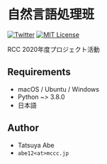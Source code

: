 # 自然言語処理班

[![Twitter](https://img.shields.io/badge/Twitter-%40rits_rcc-blue?style=flat-square&logo=twitter)](https://twitter.com/rits_rcc)
[![MIT License](http://img.shields.io/badge/license-MIT-blue.svg?style=flat)](LICENSE)

RCC 2020年度プロジェクト活動


## Requirements
* macOS / Ubuntu / Windows
* Python ~> 3.8.0
* 日本語


## Author
- Tatsuya Abe
- `abe12<at>mccc.jp`
